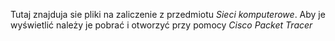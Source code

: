 Tutaj znajduja sie pliki na zaliczenie z przedmiotu *Sieci komputerowe*.
Aby je wyświetlić należy je pobrać i otworzyć przy pomocy *Cisco Packet Tracer*

